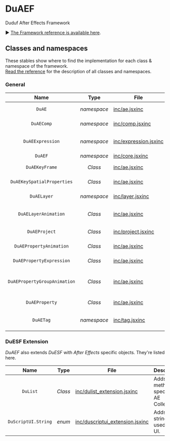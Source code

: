 # DuAEF
Duduf After Effects Framework

► [The Framework reference is available here](http://duaef.rxlab.io).

## Classes and namespaces

These stables show where to find the implementation for each class & namespace of the framework.  
[Read the reference](http://duaef.rxlab.io) for the description of all classes and namespaces.

### General

| Name | Type | File | Description |
| :---: | :---: | --- | --- |
| `DuAE` | *namespace* | [inc/ae.jsxinc](https://github.com/RxLaboratory/DuESF/blob/main/inc/ae.jsxinc) | Application specific objects and methods. |
| `DuAEComp` | *namespace* | [inc/comp.jsxinc](https://github.com/RxLaboratory/DuESF/blob/main/inc/comp.jsxinc) | Composition specific objects and methods. |
| `DuAEExpression` | *namespace* | [inc/expression.jsxinc](https://github.com/RxLaboratory/DuESF/blob/main/inc/expression.jsxinc) | Expression specific objects and methods and cache system. |
| `DuAEF` | *namespace* | [inc/core.jsxinc](https://github.com/RxLaboratory/DuESF/blob/main/inc/core.jsxinc) | Main objects and methods. |
| `DuAEKeyFrame` | *Class* | [inc/ae.jsxinc](https://github.com/RxLaboratory/DuESF/blob/main/inc/ae.jsxinc) | Properties of an After Effects Keyframe. |
| `DuAEKeySpatialProperties` | *Class* | [inc/ae.jsxinc](https://github.com/RxLaboratory/DuESF/blob/main/inc/ae.jsxinc) | Spatial properties of a DuAEKeyFrame. |
| `DuAELayer` | *namespace* | [inc/layer.jsxinc](https://github.com/RxLaboratory/DuESF/blob/main/inc/layer.jsxinc) | Layer specific objects and methods. |
| `DuAELayerAnimation` | *Class* | [inc/ae.jsxinc](https://github.com/RxLaboratory/DuESF/blob/main/inc/ae.jsxinc) | Contains all DuAEPropertyGroupAnimation from an After Effects Layer. |
| `DuAEProject` | *Class* | [inc/project.jsxinc](https://github.com/RxLaboratory/DuESF/blob/main/inc/project.jsxinc) | Project specific objects and methods. |
| `DuAEPropertyAnimation` | *Class* | [inc/ae.jsxinc](https://github.com/RxLaboratory/DuESF/blob/main/inc/ae.jsxinc) | Describes the animation of an After Effects property. |
| `DuAEPropertyExpression` | *Class* | [inc/ae.jsxinc](https://github.com/RxLaboratory/DuESF/blob/main/inc/ae.jsxinc) | Describes an expression and the property containing it. |
| `DuAEPropertyGroupAnimation` | *Class* | [inc/ae.jsxinc](https://github.com/RxLaboratory/DuESF/blob/main/inc/ae.jsxinc) | Contains all DuAEPropertyAnimation from an After Effects PropertyGroup. |
| `DuAEProperty` | *Class* | [inc/ae.jsxinc](https://github.com/RxLaboratory/DuESF/blob/main/inc/ae.jsxinc) |  Get some handy informations about a property. |
| `DuAETag` | *namespace* | [inc/tag.jsxinc](https://github.com/RxLaboratory/DuESF/blob/main/inc/tag.jsxinc) |  Tag methods. Tags are layer markers used by DuAEF to store data. |

### DuESF Extension

*DuAEF* also extends *DuESF* with *After Effects* specific objects. They're listed here.

| Name | Type | File | Description |
| :---: | :---: | --- | --- |
| `DuList` | *Class* | [inc/dulist_extension.jsxinc](https://github.com/RxLaboratory/DuAEF/blob/main/inc/dulist_extension.jsxinc) | Adds methods specific to AE Collections. |
| `DuScriptUI.String` | *enum* | [inc/duscriptui_extension.jsxinc](https://github.com/RxLaboratory/DuAEF/blob/main/inc/duscriptui_extension.jsxinc) | Adds new strings used by the UI. |